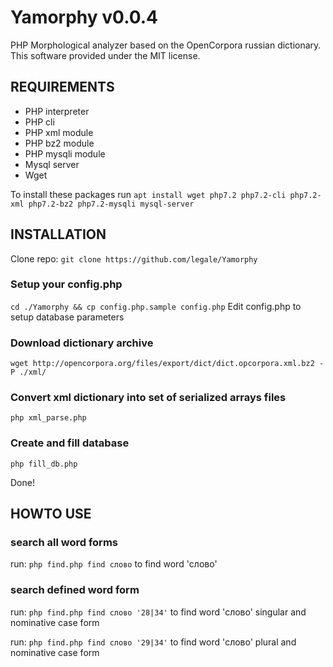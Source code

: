 # Yamorphy v0.0.4
PHP Morphological analyzer based on the OpenCorpora russian dictionary. This software provided under the MIT license.


## REQUIREMENTS
- PHP interpreter
- PHP cli
- PHP xml module 
- PHP bz2 module
- PHP mysqli module
- Mysql server
- Wget

To install these packages run `apt install wget php7.2 php7.2-cli php7.2-xml php7.2-bz2 php7.2-mysqli mysql-server`

## INSTALLATION
Clone repo:
`git clone https://github.com/legale/Yamorphy`

### Setup your config.php
`cd ./Yamorphy && cp config.php.sample config.php`
Edit config.php to setup database parameters

### Download dictionary archive
`wget http://opencorpora.org/files/export/dict/dict.opcorpora.xml.bz2 -P ./xml/`

### Convert xml dictionary into set of serialized arrays files
`php xml_parse.php`

### Create and fill database
`php fill_db.php`

Done!

## HOWTO USE

### search all word forms
run:
`php find.php find слово`
to find word 'слово'

### search defined word form
run:
`php find.php find слово '28|34'`
to find word 'слово' singular and nominative case form

run: 
`php find.php find слово '29|34'`
to find word 'слово' plural and nominative case form

